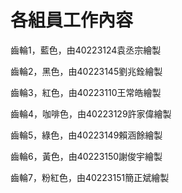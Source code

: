 # 各組員工作內容
齒輪1，藍色，由40223124袁丞宗繪製

齒輪2，黑色，由40223145劉兆銓繪製

齒輪3，紅色，由40223110王常皓繪製

齒輪4，咖啡色，由40223129許家偉繪製

齒輪5，綠色，由40223149賴涵餘繪製

齒輪6，黃色，由40223150謝俊宇繪製

齒輪7，粉紅色，由40223151簡正斌繪製